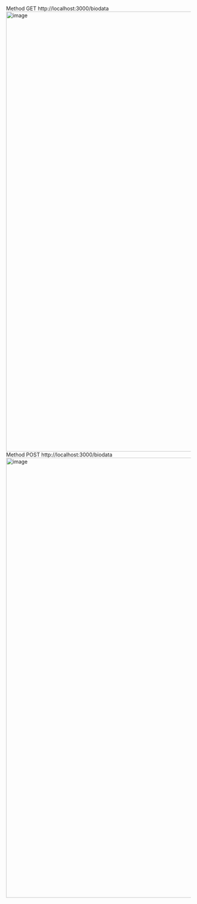 Method GET http://localhost:3000/biodata
<img width="1920" height="1200" alt="image" src="https://github.com/user-attachments/assets/816fdd57-a4e4-4d16-b0c1-f527610380d0" />
Method POST http://localhost:3000/biodata
<img width="1920" height="1200" alt="image" src="https://github.com/user-attachments/assets/6a94f596-be5a-439f-96a3-e480d15128dd" />
